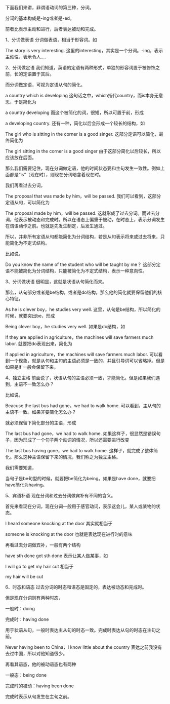 下面我们来讲，非谓语动词的第三种，分词。

分词的基本构成是-ing或者是-ed。

前者比表示主动和进行，后者表达被动和完成。

1、分词做表语
分词做表语，相当于形容词。如

The story is very interesting.
这里的interesting，其实是一个分词。-ing，表示主动性，表示令人....



2、分词做定语
我们知道，英语的定语有两种形式，单独的形容词置于被修饰之前，长的定语置于其后。

而分词做定语，可视为定语从句的简化。

a country which is developing
这句话之中，which指代country，而is本身无意思，于是简化为

a country developing
而这个被简化的词，很短，所以可置于前，形成

a developing country.
还有一种，简化以后会形成一个较长的结构，如

The girl who is sitting in the corner is a good singer.
这部分定语可以简化，最终简化为

The girl sitting in the corner is a good singer
由于这部分简化以后较长，所以应该放在后面。

那么我们需要记住，现在分词做定语，他的时间状态要和主句发生一致性。例如上面都是“is”（现在时），则现在分词暗含着现在时。

我们再看过去分词，

The proposal that was made by him，will be passed.
我们可以看到，这部分定语从句，可以简化为

The proposal made by him，will be passed.
这就形成了过去分词。而过去分词，他表示被动态和完成时。所以在语态上偏重于被动，在时态上，表示分词发生在谓语动作之前。也就是先发生制定，后发生通过。

所以，并非所有定语从句都能简化为分词结构，若是从句表示将来或过去将来，只能简化为不定式结构。

比如说，

Do you know the name of the student who will be taught by me？
这部分定语不能被简化为分词结构，只能被简化为不定式结构，表示一种意向性。

3、分词做状语
很明显，这就是状语从句简化而来。

那么，从句部分或者是be结构，或者是do结构，那么他的简化就要保留他们的核心特征，

As he is clever boy，he studies very well.
这里，从句是be结构，所以简化的时候，就要突出be，形成

Being clever boy，he studies very well.
如果是do结构，如

If they are applied in agriculture，the machines will save farmers much labor.
就要把do表现出来，简化为

If applied in agriculture，the machines will save farmers much labor.
可以看到一个现象，就是从句和主句的主语必须是一致的，并且引导词可以省略掉。但是如果是If 一般会保留下来。



4、独立主格
前面说了，状语从句的主语必须一致，才能简化。但是如果我们遇到，主语不一致怎么办？

比如说，

Beacuse the last bus had gone，we had to walk home.
可以看到，主从句的主语不一致。如果非要简化怎么办？

就必须保留下简化部分的主语，形成

The last bus had gone，we had to walk home.
如果这样子，很显然是错误句子，因为形成了一个句子两个动词的情况，所以还需要进行改变

The last bus having gone，we had to walk home.
这样子，就完成了整体简化。那么这种主语保留下来的情况，我们称之为独立主格。

我们需要知道，

当句子是be句型的时候，就要把be简化为being。如果是have done，就要把have简化为having。



5、宾语补语
现在分词和过去分词做宾补有不同的含义。

首先来看现在分词，现在分词一般用于感官动词，表示这会儿，某人或某物的状态。

I heard someone knocking at the door
其实就相当于

someone is knocking at the door
也就是表达现在进行时的意味

再看过去分词做宾补，一般有两个结构

have sth done
get sth done
表示让某人做某事，如

I will go to get my hair cut
相当于

my hair will be cut

6、时态和语态
过去分词的时态和语态是固定的，表达被动态和完成时。

但是现在分词则有两种时态，

一般时：doing

完成时：having done

用于状语从句，一般时表达主从句的时态一致。完成时表达从句的时态在主句之前。

Never having been to China，I know little about the country
表达之前我没有去过中国，所以对他知道很少。

再看其语态，他的被动语态也有两种

一般态：being done

完成时的被动：having been done

完成时表示从句发生在主句之前。

